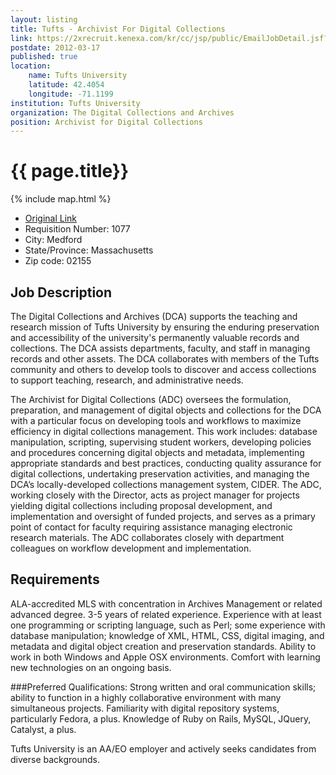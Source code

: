 ```yaml
---
layout: listing
title: Tufts - Archivist For Digital Collections
link: https://2xrecruit.kenexa.com/kr/cc/jsp/public/EmailJobDetail.jsf?npi=665B137F6797C0F7213DE82547E92B47&rand=4AED31E7C239D9EFCF6881528FF557BA98DDC497C26E1575969E7A621BEEF933#.T15D40Jru8o.email
postdate: 2012-03-17
published: true
location:
    name: Tufts University
    latitude: 42.4054
    longitude: -71.1199
institution: Tufts University
organization: The Digital Collections and Archives
position: Archivist for Digital Collections
---
```


# {{ page.title}}

{% include map.html %}


*  [Original Link](https://2xrecruit.kenexa.com/kr/cc/jsp/public/EmailJobDetail.jsf?npi=665B137F6797C0F7213DE82547E92B47&rand=4AED31E7C239D9EFCF6881528FF557BA98DDC497C26E1575969E7A621BEEF933#.T15D40Jru8o.email)
*  Requisition Number:	1077
*  City:	Medford
*  State/Province:	Massachusetts
*  Zip code:	02155

## Job Description	
The Digital Collections and Archives (DCA) supports the teaching and research mission of Tufts University by ensuring the enduring preservation and accessibility of the university's permanently valuable records and collections. The DCA assists departments, faculty, and staff in managing records and other assets. The DCA collaborates with members of the Tufts community and others to develop tools to discover and access collections to support teaching, research, and administrative needs.

The Archivist for Digital Collections (ADC) oversees the formulation, preparation, and management of digital objects and collections for the DCA with a particular focus on developing tools and workflows to maximize efficiency in digital collections management. This work includes: database manipulation, scripting, supervising student workers, developing policies and procedures concerning digital objects and metadata, implementing appropriate standards and best practices, conducting quality assurance for digital collections, undertaking preservation activities, and managing the DCA’s locally-developed collections management system, CIDER. The ADC, working closely with the Director, acts as project manager for projects yielding digital collections including proposal development, and implementation and oversight of funded projects, and serves as a primary point of contact for faculty requiring assistance managing electronic research materials. The ADC collaborates closely with department colleagues on workflow development and implementation.

## Requirements
ALA-accredited MLS with concentration in Archives Management or related advanced degree.
3-5 years of related experience.
Experience with at least one programming or scripting language, such as Perl; some experience with database manipulation; knowledge of XML, HTML, CSS, digital imaging, and metadata and digital object creation and preservation standards. Ability to work in both Windows and Apple OSX environments. Comfort with learning new technologies on an ongoing basis.

###Preferred Qualifications: 
Strong written and oral communication skills; ability to function in a highly collaborative environment with many simultaneous projects. Familiarity with digital repository systems, particularly Fedora, a plus. Knowledge of Ruby on Rails, MySQL, JQuery, Catalyst, a plus.  

Tufts University is an AA/EO employer and actively seeks candidates from diverse backgrounds.
